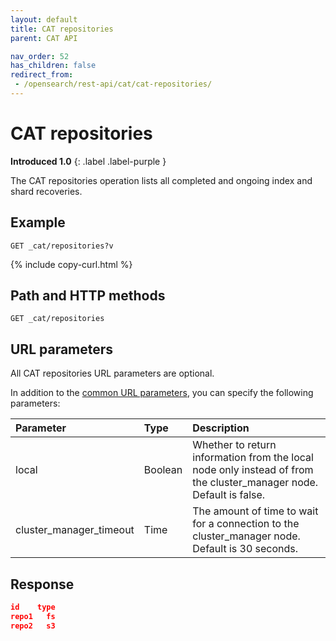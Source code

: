 ```yaml
---
layout: default
title: CAT repositories
parent: CAT API

nav_order: 52
has_children: false
redirect_from:
 - /opensearch/rest-api/cat/cat-repositories/
---
```


# CAT repositories
**Introduced 1.0**
{: .label .label-purple }

The CAT repositories operation lists all completed and ongoing index and shard recoveries.

## Example

```
GET _cat/repositories?v
```
{% include copy-curl.html %}

## Path and HTTP methods

```
GET _cat/repositories
```

## URL parameters

All CAT repositories URL parameters are optional.

In addition to the [common URL parameters]({{site.url}}{{site.baseurl}}/api-reference/cat/index), you can specify the following parameters:

Parameter | Type | Description
:--- | :--- | :---
local | Boolean | Whether to return information from the local node only instead of from the cluster_manager node. Default is false.
cluster_manager_timeout | Time | The amount of time to wait for a connection to the cluster_manager node. Default is 30 seconds.


## Response

```json
id    type
repo1   fs
repo2   s3
```
